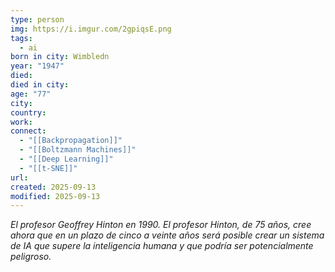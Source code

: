 ```yaml
---
type: person
img: https://i.imgur.com/2gpiqsE.png
tags:
  - ai
born in city: Wimbledn
year: "1947"
died:
died in city:
age: "77"
city:
country:
work:
connect:
  - "[[Backpropagation]]"
  - "[[Boltzmann Machines]]"
  - "[[Deep Learning]]"
  - "[[t-SNE]]"
url:
created: 2025-09-13
modified: 2025-09-13
---
```


*El profesor Geoffrey Hinton en 1990. El profesor Hinton, de 75 años, cree ahora que en un plazo de cinco a veinte años será posible crear un sistema de IA que supere la inteligencia humana y que podría ser potencialmente peligroso.*
